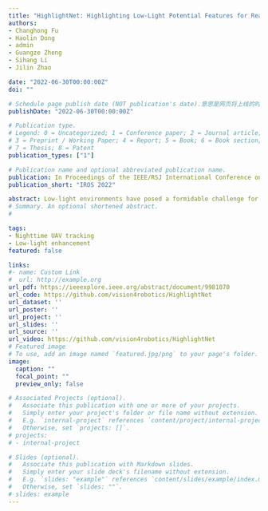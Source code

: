 ```yaml
---
title: "HighlightNet: Highlighting Low-Light Potential Features for Real-Time UAV Tracking"
authors:
- Changhong Fu
- Haolin Dong
- admin
- Guangze Zheng
- Sihang Li
- Jilin Zhao

date: "2022-06-30T00:00:00Z"
doi: ""

# Schedule page publish date (NOT publication's date).意思是网页将上线的时间
publishDate: "2022-06-30T00:00:00Z"

# Publication type.
# Legend: 0 = Uncategorized; 1 = Conference paper; 2 = Journal article;
# 3 = Preprint / Working Paper; 4 = Report; 5 = Book; 6 = Book section;
# 7 = Thesis; 8 = Patent
publication_types: ["1"]

# Publication name and optional abbreviated publication name.
publication: In Proceedings of the IEEE/RSJ International Conference on Intelligent Robots and Systems (IROS), Kyoto, Japan, pp. 12146-12153, 2022. 
publication_short: "IROS 2022"

abstract: Low-light environments have posed a formidable challenge for robust UAV tracking even with state-of-the-art trackers since the potential image features are hard to extract under adverse light conditions. Besides, due to the low visibility, accurate online selection of the object also becomes extremely difficult for human monitors to initialize UAV tracking in ground control stations (GCSs). To address these problems, this work proposed a novel enhancer, i.e., HighlightNet, to light up potential objects for both human operators and UAV trackers. By employing Transformer, HighlightNet can adjust enhancement parameters according to global features and is thus adaptive for illumination variation. Pixel-level range mask is introduced to make HighlightNet more focused on the enhancement of the tracking object and regions without light sources. Furthermore, a soft truncation mechanism is built to prevent background noise from being mistaken for crucial features. Experiments on image enhancement benchmarks demonstrate HighlightNet has advantages in facilitating human perception. Evaluations on the public UAVDark135 benchmark show that HightlightNet is more suitable for UAV tracking tasks than other top-ranked low-light enhancers. In addition, with real-world tests on a typical UAV platform, HighlightNet verifies its practicability and efficiency in nighttime aerial tracking-related applications. The code and demo videos are available at https://github.com/vision4robotics/HighlightNet.
# Summary. An optional shortened abstract.
# 

tags:
- Nighttime UAV tracking
- Low-light enhancement
featured: false

links:
#- name: Custom Link
#  url: http://example.org
url_pdf: https://ieeexplore.ieee.org/abstract/document/9981070
url_code: https://github.com/vision4robotics/HighlightNet
url_dataset: ''
url_poster: ''
url_project: ''
url_slides: ''
url_source: ''
url_video: https://github.com/vision4robotics/HighlightNet
# Featured image
# To use, add an image named `featured.jpg/png` to your page's folder. 
image:
  caption: ""
  focal_point: ""
  preview_only: false

# Associated Projects (optional).
#   Associate this publication with one or more of your projects.
#   Simply enter your project's folder or file name without extension.
#   E.g. `internal-project` references `content/project/internal-project/index.md`.
#   Otherwise, set `projects: []`.
# projects:
# - internal-project

# Slides (optional).
#   Associate this publication with Markdown slides.
#   Simply enter your slide deck's filename without extension.
#   E.g. `slides: "example"` references `content/slides/example/index.md`.
#   Otherwise, set `slides: ""`.
# slides: example
---
```

